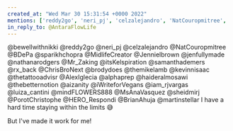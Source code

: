 ```yaml
---
created_at: "Wed Mar 30 15:31:54 +0000 2022"
mentions: ['reddy2go', 'neri_pj', 'celzalejandro', 'NatCouropmitree', 'BDePa', 'sparikhchopra', 'midlifecreator', 'Jennielbrown', 'jenfullymade', 'nathanarodgers', 'itsKelspiration', 'samanthademers', 'ChrisBroNext', 'brodydoes', 'themikelamb', 'kevinnisaac', 'AlexIglecia', 'alphaprep', 'haideralmosawi', 'aizanity', 'iam_rjvargas', 'luiza_cantini', 'MsAnaVasquez', 'sheidmirj', 'PorotChristophe', 'HERO_Respondi', 'BrianAhuja', 'martinstellar']
in_reply_to: @AntaraFlowLife
---
```


@bewellwithnikki @reddy2go @neri_pj @celzalejandro @NatCouropmitree @BDePa @sparikhchopra @MidlifeCreator @Jennielbrown @jenfullymade @nathanarodgers @Mr_Zaking @itsKelspiration @samanthademers @rx_back @ChrisBroNext @brodydoes @themikelamb @kevinnisaac @thetattooadvisr @AlexIglecia @alphaprep @haideralmosawi @thebetternotion @aizanity @iWriteforVegans @iam_rjvargas @luiza_cantini @mindFLOWERS888 @MsAnaVasquez @sheidmirj @PorotChristophe @HERO_Respondi @BrianAhuja @martinstellar I have a hard time staying within the limits 😅

But I've made it work for me!